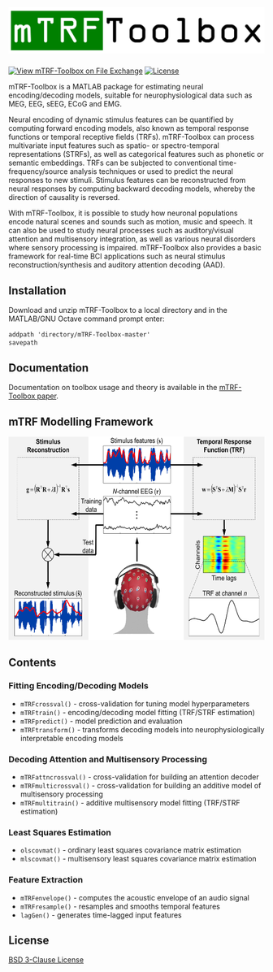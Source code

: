 # <img src="doc/mTRF-Toolbox_logo.png">

[![View mTRF-Toolbox on File Exchange](https://www.mathworks.com/matlabcentral/images/matlab-file-exchange.svg)](https://www.mathworks.com/matlabcentral/fileexchange/74260-mtrf-toolbox)
[![License](https://img.shields.io/badge/License-BSD%203--Clause-blue.svg)](https://opensource.org/licenses/BSD-3-Clause)

mTRF-Toolbox is a MATLAB package for estimating neural encoding/decoding models, suitable for neurophysiological data such as MEG, EEG, sEEG, ECoG and EMG.

Neural encoding of dynamic stimulus features can be quantified by computing forward encoding models, also known as temporal response functions or temporal receptive fields (TRFs). mTRF-Toolbox can process multivariate input features such as spatio- or spectro-temporal representations (STRFs), as well as categorical features such as phonetic or semantic embeddings. TRFs can be subjected to conventional time-frequency/source analysis techniques or used to predict the neural responses to new stimuli. Stimulus features can be reconstructed from neural responses by computing backward decoding models, whereby the direction of causality is reversed.

With mTRF-Toolbox, it is possible to study how neuronal populations encode natural scenes and sounds such as motion, music and speech. It can also be used to study neural processes such as auditory/visual attention and multisensory integration, as well as various neural disorders where sensory processing is impaired. mTRF-Toolbox also provides a basic framework for real-time BCI applications such as neural stimulus reconstruction/synthesis and auditory attention decoding (AAD).

## Installation
Download and unzip mTRF-Toolbox to a local directory and in the MATLAB/GNU Octave command prompt enter:
```
addpath 'directory/mTRF-Toolbox-master'
savepath
```

## Documentation
Documentation on toolbox usage and theory is available in the [mTRF-Toolbox paper](http://mickcrosse.com/assets/pubs/Crosse_etal_FrontHumNeurosci_2016.pdf).

## mTRF Modelling Framework
<div align="center">
  <img src="doc/mTRF-Toolbox.png" height="400">
</div>

## Contents
### Fitting Encoding/Decoding Models
* `mTRFcrossval()` - cross-validation for tuning model hyperparameters
* `mTRFtrain()` - encoding/decoding model fitting (TRF/STRF estimation)
* `mTRFpredict()` - model prediction and evaluation
* `mTRFtransform()` - transforms decoding models into neurophysiologically interpretable encoding models
 
### Decoding Attention and Multisensory Processing
* `mTRFattncrossval()` - cross-validation for building an attention decoder
* `mTRFmulticrossval()` - cross-validation for building an additive model of multisensory processing
* `mTRFmultitrain()` - additive multisensory model fitting (TRF/STRF estimation)

### Least Squares Estimation
* `olscovmat()` - ordinary least squares covariance matrix estimation
* `mlscovmat()` - multisensory least squares covariance matrix estimation

### Feature Extraction
* `mTRFenvelope()` - computes the acoustic envelope of an audio signal
* `mTRFresample()` - resamples and smooths temporal features
* `lagGen()` - generates time-lagged input features

## License
[BSD 3-Clause License](LICENSE)
